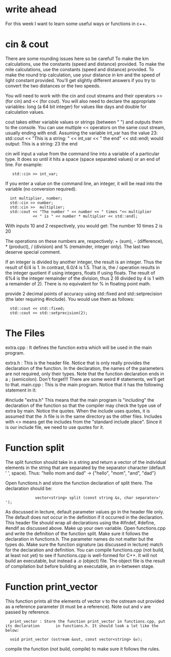 # write ahead 
For this week I want to learn some useful ways or functions in c++.

# cin & cout
There are some rounding issues here so be careful! To make the km calculations, use the constants (speed and distance) provided. To make the mile calculations, use the constants (speed and distance) provided. To make the round trip calculation, use your distance in km and the speed of light constant provided. You'll get slightly different answers if you try to convert the two distances or the two speeds.

You will need to work with the cin and cout streams and their operators >> (for cin) and << (for cout). You will also need to declare the appropriate variables: long (a 64 bit integer) for values like days and double for calculation values.

cout takes either variable values or strings (between " ") and outputs them to the console. You can use multiple << operators on the same cout stream, usually ending with endl. Assuming the variable int_var has the value 23:
      std::cout << "This is a string: " << int_var << " the end"
          << std::endl;
would output:
      This is a string: 23 the end
      
      
cin will input a value from the command line into a variable of a particular type. It does so until it hits a space (space separated values) or an end of line. For example:

       std::cin >> int_var;
If you enter a value on the command line, an integer, it will be read into the variable (no conversion required).

      int multiplier, number;
      std::cin >> number;
      std::cin >>  multiplier;
      std::cout << "The number " << number << " times "<< multiplier
                << " is " << number * multiplier << std::endl;
With inputs 10 and 2 respectively, you would get:
      The number 10 times 2 is 20

The operations on these numbers are, respectively: + (sum), - (difference), * (product), / (division) and % (remainder, integer only). The last two deserve special comment.

If an integer is divided by another integer, the result is an integer. Thus the result of 6/4 is 1. In contrast, 6.0/4 is 1.5. That is, the / operation results in the integer quotient if using integers, floats if using floats. The result of 6%4 is the integer remainder of the division, thus 2 (6 divided by 4 is 1 with a remainder of 2). There is no equivalent for % in floating point math.

provide 2 decimal points of accuracy using std::fixed and std::setprecision (the later requiring #include<iomanip>). You would use them as follows:
      
      std::cout << std::fixed;
      std::cout << std::setprecision(2);
      

# The Files
extra.cpp : It defines the function extra which will be used in the main program.

extra.h : This is the header file. Notice that is only really provides the declaration of the function.
      In the declaration, the names of the parameters are not required, only their types.
      Note that the function declaration ends in a ; (semicolon). Don't forget!!!
      There are some weird # statements, we'll get to that.
main.cpp : This is the main program. Notice that it has the following statement in it:

#include "extra.h"
This means that the main program is "including" the declaration of the function so that the compiler may check the type use of extra by main. Notice the quotes. When the include uses quotes, it is assumed that the .h file is in the same directory as the other files. Includes with <> means get the includes from the "standard include place". Since it is our include file, we need to use quotes for it.

# Function split
The split function should take in a string and return a vector<string> of the individual elements in the string that are separated by the separator character (default ' ', space). Thus: "hello mom and dad" → {"hello", "mom", "and", "dad"}

Open functions.h and store the function declaration of split there. The declaration should be:

                 vector<string> split (const string &s, char separator=' ');
As discussed in lecture, default parameter values go in the header file only. The default does not occur in the definition if it occurred in the declaration.
This header file should wrap all declarations using the #ifndef, #define, #endif as discussed above. Make up your own variable.
Open functions.cpp and write the definition of the function split. Make sure it follows the declaration in functions.h. The parameter names do not matter but the types do. Make sure the function signature (as discussed in lecture) match for the declaration and definition.
You can compile functions.cpp (not build, at least not yet) to see if functions.cpp is well-formed for C++. It will not build an executable, but instead a .o (object) file. The object file is the result of compilation but before building an executable, an in-between stage.
      

# Function print_vector
This function prints all the elements of vector<string> v to the ostream out provided as a reference parameter (it must be a reference). Note out and v are passed by reference.

      print_vector : Store the function print_vector in functions.cpp, put its declaration       in functions.h. It should look a lot like the below:
      
      void print_vector (ostream &out, const vector<string> &v);
compile the function (not build, compile) to make sure it follows the rules.





